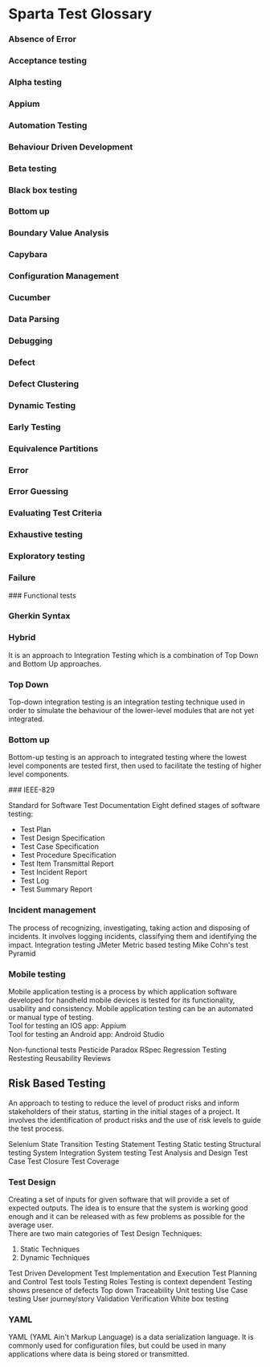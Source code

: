 # Sparta Test Glossary

### Absence of Error
### Acceptance testing
### Alpha testing
### Appium
### Automation Testing
### Behaviour Driven Development
### Beta testing
### Black box testing
### Bottom up
### Boundary Value Analysis
### Capybara
### Configuration Management
### Cucumber
### Data Parsing
### Debugging
### Defect
### Defect Clustering
### Dynamic Testing
### Early Testing
### Equivalence Partitions
### Error
### Error Guessing
### Evaluating Test Criteria
### Exhaustive testing
### Exploratory testing
### Failure
### Functional tests

### Gherkin Syntax



### Hybrid
It is an approach to Integration Testing which is a combination of Top Down and Bottom Up approaches. 

### Top Down

Top-down integration testing is an integration testing technique used in order to simulate the behaviour of the lower-level modules that are not yet integrated.


### Bottom up 

Bottom-up testing is an approach to integrated testing where the lowest level components are tested first, then used to facilitate the testing of higher level components. 

### IEEE-829

Standard for Software Test Documentation
Eight defined stages of software testing:

* Test Plan
* Test Design Specification
* Test Case Specification
* Test Procedure Specification
* Test Item Transmittal Report
* Test Incident Report
* Test Log
* Test Summary Report

### Incident management
The process of recognizing, investigating, taking action and disposing of incidents. It involves logging incidents, classifying them and identifying the impact.
Integration testing
JMeter
Metric based testing
Mike Cohn's test Pyramid

### Mobile testing
Mobile application testing is a process by which application software developed for handheld mobile devices is tested for its functionality, usability and consistency. Mobile application testing can be an automated or manual type of testing. <br>
Tool for testing an IOS app: Appium <br>
Tool for testing an Android app: Android Studio

Non-functional tests
Pesticide Paradox
RSpec
Regression Testing
Restesting
Reusability
Reviews


## Risk Based Testing
An approach to testing to reduce the level of product risks and inform stakeholders of their status, starting in the initial stages of a project. It involves the identification of product risks and the use of risk levels to guide the test process.

Selenium
State Transition Testing
Statement Testing
Static testing
Structural testing
System Integration
System testing
Test Analysis and Design
Test Case
Test Closure
Test Coverage

### Test Design
Creating a set of inputs for given software that will provide a set of expected outputs.  The idea is to ensure that the system is working good enough and it can be released with as few problems as possible for the average user.<br>
There are two main categories of Test Design Techniques:<br>
1. Static Techniques<br>
2. Dynamic Techniques

Test Driven Development
Test Implementation and Execution
Test Planning and Control
Test tools
Testing Roles
Testing is context dependent
Testing shows presence of defects
Top down
Traceability
Unit testing
Use Case testing
User journey/story
Validation
Verification
White box testing

### YAML

YAML (YAML Ain't Markup Language) is a data serialization language. It is commonly used for configuration files, but could be used in many applications where data is being stored or transmitted.
